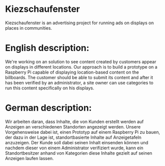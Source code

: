 # Kiezschaufenster
Kiezschaufenster is an advertising project for running ads on displays on places in communities.

# English description:

We're working on an solution to see content created by customers appear on displays in different locations. Our approach is to build a prototype on a Raspberry Pi capable of displaying location-based content on the billboards. The customer should be able to submit its content and after it has been verified by an administrator, a site owner can use categories to run this content specifically on his displays.


# German description:

Wir arbeiten daran, dass Inhalte, die von Kunden erstellt werden auf Anzeigen an verschiedenen Standorten angezeigt werden. Unsere Vorgehensweise dabei ist, einen Prototyp auf einem Raspberry Pi zu bauen, der dazu in der Lage ist, standortbasierte Inhalte auf Anzeigetafeln anzuzeigen. Der Kunde soll dabei seinen Inhalt einsenden können und nachdem dieser von einem Administrator verifiziert wurde, kann ein Standortbesitzer anhand von Kategorien diese Inhalte gezielt auf seinen Anzeigen laufen lassen.
